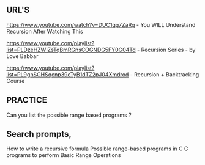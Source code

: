 ## URL'S
https://www.youtube.com/watch?v=DUC1qg7ZaRg - You WILL Understand Recursion After Watching This

https://www.youtube.com/playlist?list=PLDzeHZWIZsTqBmRGnsCOGNDG5FY0G04Td - Recursion Series - by Love Babbar

https://www.youtube.com/playlist?list=PL9gnSGHSqcnp39cTyB1dTZ2pJ04Xmdrod - Recursion + Backtracking Course



## PRACTICE
Can you list the possible range based programs ?


## Search prompts,
How to write a recursive formula
Possible range-based programs in C
C programs to perform Basic Range Operations